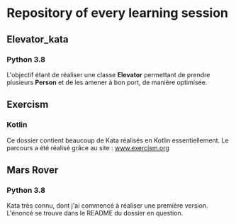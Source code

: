 # Repository of every learning session

## Elevator_kata
  ### Python 3.8
  L'objectif étant de réaliser une classe **Elevator** permettant de prendre plusieurs **Person** et de les amener à bon port, de manière optimisée.


## Exercism
  ### Kotlin
  Ce dossier contient beaucoup de Kata réalisés en Kotlin essentiellement.
  Le parcours a été réalisé grâce au site : www.exercism.org

## Mars Rover
  ### Python 3.8
  Kata très connu, dont j'ai commencé à réaliser une première version. L'énoncé se trouve dans le README du dossier en question.
  
  
